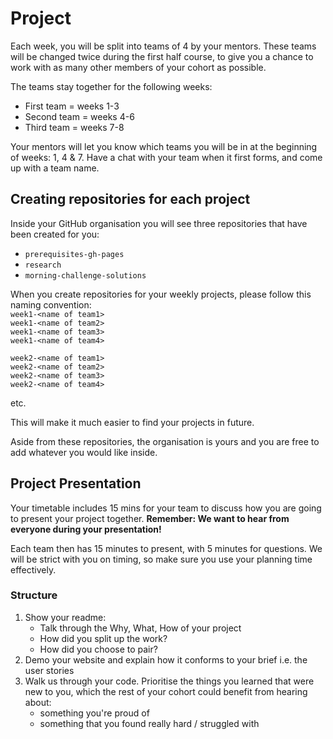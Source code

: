 # Project

Each week, you will be split into teams of 4 by your mentors. These teams will be changed twice during the first half course, to give you a chance to work with as many other members of your cohort as possible.

The teams stay together for the following weeks:
+ First team = weeks 1-3
+ Second team = weeks 4-6
+ Third team = weeks 7-8

Your mentors will let you know which teams you will be in at the beginning of weeks: 1, 4 & 7. Have a chat with your team when it first forms, and come up with a team name.

## Creating repositories for each project
Inside your GitHub organisation you will see three repositories that have been created for you:
+ `prerequisites-gh-pages`
+ `research`
+ `morning-challenge-solutions`

When you create repositories for your weekly projects, please follow this naming convention:  
`week1-<name of team1>`  
`week1-<name of team2>`  
`week1-<name of team3>`  
`week1-<name of team4>`  

`week2-<name of team1>`  
`week2-<name of team2>`  
`week2-<name of team3>`  
`week2-<name of team4>`  

etc.

This will make it much easier to find your projects in future.

Aside from these repositories, the organisation is yours and you are free to add whatever you would like inside.

## Project Presentation

Your timetable includes 15 mins for your team to discuss how you are going to present your project together.
**Remember: We want to hear from everyone during your presentation!**

Each team then has 15 minutes to present, with 5 minutes for questions. We will be strict with you on timing, so make sure you use your planning time effectively.

### Structure
1. Show your readme:
    + Talk through the Why, What, How of your project
    + How did you split up the work?
    + How did you choose to pair?
2. Demo your website and explain how it conforms to your brief i.e. the user stories
3. Walk us through your code. Prioritise the things you learned that were new to you, which the rest of your cohort could benefit from hearing about:
    + something you're proud of
    + something that you found really hard / struggled with
